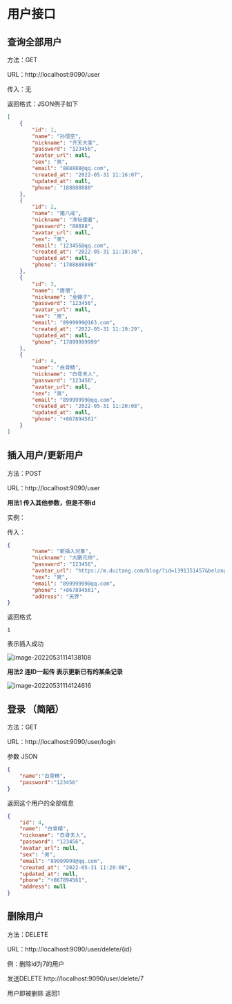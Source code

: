 # 用户接口

## 查询全部用户 

方法：GET 

URL：http://localhost:9090/user

传入：无

返回格式：JSON例子如下

```json
[
    {
        "id": 1,
        "name": "孙悟空",
        "nickname": "齐天大圣",
        "password": "123456",
        "avatar_url": null,
        "sex": "男",
        "email": "888888@qq.com",
        "created_at": "2022-05-31 11:16:07",
        "updated_at": null,
        "phone": "188888888"
    },
    {
        "id": 2,
        "name": "猪八戒",
        "nickname": "净坛使者",
        "password": "88888",
        "avatar_url": null,
        "sex": "男",
        "email": "123456@qq.com",
        "created_at": "2022-05-31 11:18:36",
        "updated_at": null,
        "phone": "1788888888"
    },
    {
        "id": 3,
        "name": "唐僧",
        "nickname": "金蝉子",
        "password": "123456",
        "avatar_url": null,
        "sex": "男",
        "email": "8999999@163.com",
        "created_at": "2022-05-31 11:19:29",
        "updated_at": null,
        "phone": "17899999999"
    },
    {
        "id": 4,
        "name": "白骨精",
        "nickname": "白骨夫人",
        "password": "123456",
        "avatar_url": null,
        "sex": "男",
        "email": "89999999@qq.com",
        "created_at": "2022-05-31 11:20:08",
        "updated_at": null,
        "phone": "+867894561"
    }
]
```

## 插入用户/更新用户

方法：POST

URL：http://localhost:9090/user

**用法1 传入其他参数，但是不带id**

实例：

传入：

```JSON
{
        "name": "新插入对象",
        "nickname": "大鹏元帅",
        "password": "123456",
        "avatar_url": "https://m.duitang.com/blog/?id=1391351457&belong_album=109495738",
        "sex": "男",
        "email": "89999999@qq.com",
        "phone": "+867894561",
        "address": "天界"
}
```

返回格式

```
1
```

表示插入成功

![image-20220531114138108](用户接口.assets/image-20220531114138108.png)

**用法2 连ID一起传 表示更新已有的某条记录** 

![image-20220531114124616](用户接口.assets/image-20220531114124616.png)

## 登录 （简陋）

方法：GET

URL：http://localhost:9090/user/login

参数 JSON

```json
{
    "name":"白骨精",
    "password":"123456"
}
```

返回这个用户的全部信息

```json
{
    "id": 4,
    "name": "白骨精",
    "nickname": "白骨夫人",
    "password": "123456",
    "avatar_url": null,
    "sex": "男",
    "email": "89999999@qq.com",
    "created_at": "2022-05-31 11:20:08",
    "updated_at": null,
    "phone": "+867894561",
    "address": null
}
```



## 删除用户

方法：DELETE

URL：http://localhost:9090/user/delete/{id}

例：删除id为7的用户

发送DELETE http://localhost:9090/user/delete/7

用户即被删除 返回1

